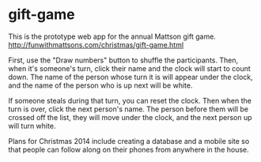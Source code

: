 gift-game
=========
This is the prototype web app for the annual Mattson gift game.  http://funwithmattsons.com/christmas/gift-game.html

First, use the "Draw numbers" button to shuffle the participants.  Then, when it's someone's turn, 
click their name and the clock will start to count down.  The name of the person whose turn it is will appear 
under the clock, and the name of the person who is up next will be white.

If someone steals during that turn,  you can reset the clock.  Then when the turn is over, 
click the next person's name.  The person before them will be crossed off the list, they will move under the clock, 
and the next person up will turn white.

Plans for Christmas 2014 include creating a database and a mobile site so that people can follow along 
on their phones from anywhere in the house.

